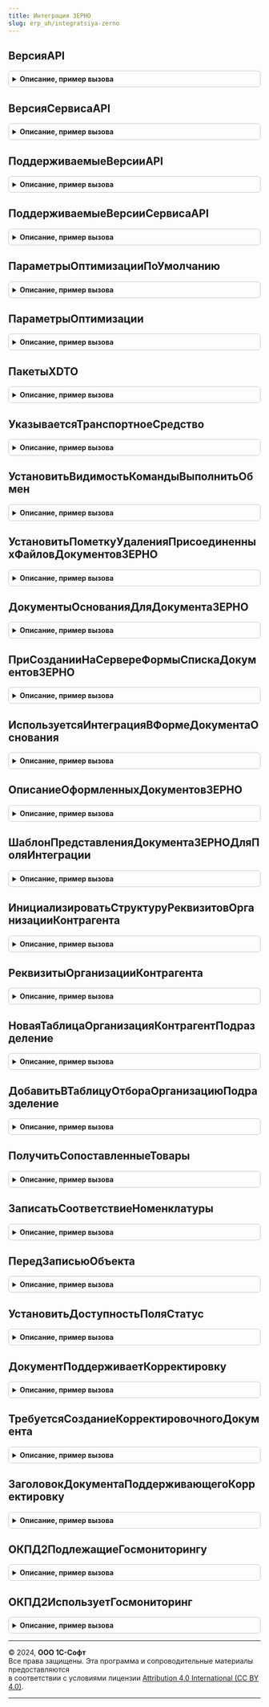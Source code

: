```yaml
---
title: Интеграция ЗЕРНО
slug: erp_uh/integratsiya-zerno
---
```



## ВерсияAPI
<details style="margin: 1em 0; padding: 0.5em; border: 1px solid #ccc; border-radius: 6px;">

<summary style="font-weight: bold; cursor: pointer;">Описание, пример вызова</summary>

```bsl

// Версия API.
//
// Возвращаемое значение:
//  Строка - Версия API
Функция ВерсияAPI() Экспорт
```

Пример вызова
```bsl
Результат = ИнтеграцияЗЕРНО.ВерсияAPI() 
```
</details>

## ВерсияСервисаAPI
<details style="margin: 1em 0; padding: 0.5em; border: 1px solid #ccc; border-radius: 6px;">

<summary style="font-weight: bold; cursor: pointer;">Описание, пример вызова</summary>

```bsl

// Версия сервиса API.
//
// Возвращаемое значение:
//  Строка - Версия сервиса API
Функция ВерсияСервисаAPI() Экспорт
```

Пример вызова
```bsl
Результат = ИнтеграцияЗЕРНО.ВерсияСервисаAPI() 
```
</details>

## ПоддерживаемыеВерсииAPI
<details style="margin: 1em 0; padding: 0.5em; border: 1px solid #ccc; border-radius: 6px;">

<summary style="font-weight: bold; cursor: pointer;">Описание, пример вызова</summary>

```bsl

// Поддерживаемые версии API.
//
// Возвращаемое значение:
//  Массив из Строка - Поддерживаемые версии API
Функция ПоддерживаемыеВерсииAPI() Экспорт
```

Пример вызова
```bsl
Результат = ИнтеграцияЗЕРНО.ПоддерживаемыеВерсииAPI() 
```
</details>

## ПоддерживаемыеВерсииСервисаAPI
<details style="margin: 1em 0; padding: 0.5em; border: 1px solid #ccc; border-radius: 6px;">

<summary style="font-weight: bold; cursor: pointer;">Описание, пример вызова</summary>

```bsl

// Поддерживаемые версии сервиса API.
//
// Возвращаемое значение:
//  Массив из Строка - Поддерживаемые версии сервиса API
Функция ПоддерживаемыеВерсииСервисаAPI() Экспорт
```

Пример вызова
```bsl
Результат = ИнтеграцияЗЕРНО.ПоддерживаемыеВерсииСервисаAPI() 
```
</details>

## ПараметрыОптимизацииПоУмолчанию
<details style="margin: 1em 0; padding: 0.5em; border: 1px solid #ccc; border-radius: 6px;">

<summary style="font-weight: bold; cursor: pointer;">Описание, пример вызова</summary>

```bsl

// Возвращает структуру параметров оптимизации по умолчанию.
//
// Возвращаемое значение:
//  Структура - Параметры оптимизации по умолчанию:
// * КоличествоЗапросовВМинуту - Число -
// * ИнтервалМеждуОтправкойЗапросаИПолучениемРезультата - Число -
// * ИнтервалМеждуПолучениемРезультатов - Число -
// * ТаймаутHTTPЗапросов - Число -
// * КоличествоЭлементовСтраницыОтвета - Число -
// * КоличествоЭлементовСтраницыОтветаСправочника - Число -
// * АдресСервераТестовыйКонтур - Строка -
// * АдресСервера - Строка -
// * ВерсияAPI - Строка -
// * ВерсияСервисаAPI - Строка -
// * ИспользоватьПодтверждениеПолученияСообщения - Булево -
// * ДатаОграниченияГлубиныДереваПартий - Дата -
// * УчитываемыеВидыПродукции - см. УчитываемыеВидыПродукции
// * ПоддерживаемыеВерсииAPI - Массив из Строка -
// * ПоддерживаемыеВерсииСервисаAPI - Массив из Строка -
Функция ПараметрыОптимизацииПоУмолчанию() Экспорт
```

Пример вызова
```bsl
Результат = ИнтеграцияЗЕРНО.ПараметрыОптимизацииПоУмолчанию() 
```
</details>

## ПараметрыОптимизации
<details style="margin: 1em 0; padding: 0.5em; border: 1px solid #ccc; border-radius: 6px;">

<summary style="font-weight: bold; cursor: pointer;">Описание, пример вызова</summary>

```bsl

// Возвращает структуру параметров оптимизации.
// В случае, если константы "Настройки обмена ЗЕРНО" и "Интервал запроса измененных данных ЗЕРНО" не заполнены
// - возвращает параметры по умолчанию. см. ПараметрыОптимизацииПоУмолчанию.
//
// Возвращаемое значение:
//  см. ПараметрыОптимизацииПоУмолчанию
//
Функция ПараметрыОптимизации() Экспорт
```

Пример вызова
```bsl
Результат = ИнтеграцияЗЕРНО.ПараметрыОптимизации() 
```
</details>

## ПакетыXDTO
<details style="margin: 1em 0; padding: 0.5em; border: 1px solid #ccc; border-radius: 6px;">

<summary style="font-weight: bold; cursor: pointer;">Описание, пример вызова</summary>

```bsl

// Пакеты XDTO.
//
// Возвращаемое значение:
//  Структура - Пакеты XDTO:
// * ВерсияAPI - Строка -
// * ВерсияСервисаAPI - Строка -
// * СписокAPI - Массив из ПакетXDTO -
// * СписокСервисаAPI - Массив из ПакетXDTO -
Функция ПакетыXDTO() Экспорт
```

Пример вызова
```bsl
Результат = ИнтеграцияЗЕРНО.ПакетыXDTO() 
```
</details>

## УказываетсяТранспортноеСредство
<details style="margin: 1em 0; padding: 0.5em; border: 1px solid #ccc; border-radius: 6px;">

<summary style="font-weight: bold; cursor: pointer;">Описание, пример вызова</summary>

```bsl

// Функция определяет признак использования справочника транспортных средств.
//
// Возвращаемое значение:
//	Булево - Признак использования справочника транспортных средств.
//
Функция УказываетсяТранспортноеСредство() Экспорт
```

Пример вызова
```bsl
Результат = ИнтеграцияЗЕРНО.УказываетсяТранспортноеСредство() 
```
</details>

## УстановитьВидимостьКомандыВыполнитьОбмен
<details style="margin: 1em 0; padding: 0.5em; border: 1px solid #ccc; border-radius: 6px;">

<summary style="font-weight: bold; cursor: pointer;">Описание, пример вызова</summary>

```bsl

// Устанавливает видимость команды "Выполнить обмен" в формах документов, протокола и панели обмена с ЗЕРНО.
//
// Параметры:
//  Форма - ФормаКлиентскогоПриложения - Форма с кнопкой "Выполнить обмен с ФГИС ЗЕРНО"
//  ИмяЭлемента - Строка - Имя кнопки формы
Процедура УстановитьВидимостьКомандыВыполнитьОбмен(Форма, ИмяЭлемента) Экспорт
```

Пример вызова
```bsl
ИнтеграцияЗЕРНО.УстановитьВидимостьКомандыВыполнитьОбмен(Форма, ИмяЭлемента) 
```
</details>

## УстановитьПометкуУдаленияПрисоединенныхФайловДокументовЗЕРНО
<details style="margin: 1em 0; padding: 0.5em; border: 1px solid #ccc; border-radius: 6px;">

<summary style="font-weight: bold; cursor: pointer;">Описание, пример вызова</summary>

```bsl

// Обработчик подписки на событие ПередЗаписью владельца присоединенного файла.
// Помечает на удаление связанные файлы.
//
// Параметры:
//  Источник        - ДокументОбъект - владелец присоединенного файла.
//  Отказ           - Булево - параметр, передаваемый в подписку на событие ПередЗаписью.
//  РежимЗаписи     - Булево - параметр, передаваемый в подписку на событие ПередЗаписью.
//  РежимПроведения - Булево - параметр, передаваемый в подписку на событие ПередЗаписью.
//
Процедура УстановитьПометкуУдаленияПрисоединенныхФайловДокументовЗЕРНО(Источник, Отказ, РежимЗаписи, РежимПроведения) Экспорт
```

Пример вызова
```bsl
ИнтеграцияЗЕРНО.УстановитьПометкуУдаленияПрисоединенныхФайловДокументовЗЕРНО(Источник, Отказ, РежимЗаписи, РежимПроведения) 
```
</details>

## ДокументыОснованияДляДокументаЗЕРНО
<details style="margin: 1em 0; padding: 0.5em; border: 1px solid #ccc; border-radius: 6px;">

<summary style="font-weight: bold; cursor: pointer;">Описание, пример вызова</summary>

```bsl

// Возвращает допустимые типы документа-основания для указанного документа ЗЕРНО.
//
// Параметры:
//	МетаданныеДокументаЗЕРНО - ОбъектМетаданных - метаданные документа из ОпределяемыйТип.ДокументыЗЕРНОПоддерживающиеСтатусыОформления
//
// Возвращаемое значение:
//	ОписаниеТипов - ОпределяемыйТип.Основание<МетаданныеДокументаЗЕРНО.Имя>.Тип
//		тип реквизита ДокументОснование указанного документа ЗЕРНО
//
Функция ДокументыОснованияДляДокументаЗЕРНО(МетаданныеДокументаЗЕРНО) Экспорт
```

Пример вызова
```bsl
Результат = ИнтеграцияЗЕРНО.ДокументыОснованияДляДокументаЗЕРНО(МетаданныеДокументаЗЕРНО) 
```
</details>

## ПриСозданииНаСервереФормыСпискаДокументовЗЕРНО
<details style="margin: 1em 0; padding: 0.5em; border: 1px solid #ccc; border-radius: 6px;">

<summary style="font-weight: bold; cursor: pointer;">Описание, пример вызова</summary>

```bsl

// При создании на сервере формы списка документов ЗЕРНО.
//
// Параметры:
//  Форма - ФормаКлиентскогоПриложения
//  ИменаСписков - Строка - Имена списков
//  ИменаСписковКОформлению - Строка - Имена списков к оформлению
Процедура ПриСозданииНаСервереФормыСпискаДокументовЗЕРНО(Форма, ИменаСписков, ИменаСписковКОформлению) Экспорт
```

Пример вызова
```bsl
ИнтеграцияЗЕРНО.ПриСозданииНаСервереФормыСпискаДокументовЗЕРНО(Форма, ИменаСписков, ИменаСписковКОформлению) 
```
</details>

## ИспользуетсяИнтеграцияВФормеДокументаОснования
<details style="margin: 1em 0; padding: 0.5em; border: 1px solid #ccc; border-radius: 6px;">

<summary style="font-weight: bold; cursor: pointer;">Описание, пример вызова</summary>

```bsl

// Используется интеграция в форме документа основания.
//
// Параметры:
//  Форма - ФормаКлиентскогоПриложения
//  Объект - ДанныеФормыСтруктура
//
// Возвращаемое значение:
//  Булево - Используется интеграция в форме документа основания
Функция ИспользуетсяИнтеграцияВФормеДокументаОснования(Форма, Объект) Экспорт
```

Пример вызова
```bsl
Результат = ИнтеграцияЗЕРНО.ИспользуетсяИнтеграцияВФормеДокументаОснования(Форма, Объект) 
```
</details>

## ОписаниеОформленныхДокументовЗЕРНО
<details style="margin: 1em 0; padding: 0.5em; border: 1px solid #ccc; border-radius: 6px;">

<summary style="font-weight: bold; cursor: pointer;">Описание, пример вызова</summary>

```bsl

Функция ОписаниеОформленныхДокументовЗЕРНО(МетаданныеДокументаЗЕРНО, ДокументОснование, ДокументыПоОснованию, СтатусыОформления) Экспорт
```

Пример вызова
```bsl
Результат = ИнтеграцияЗЕРНО.ОписаниеОформленныхДокументовЗЕРНО(МетаданныеДокументаЗЕРНО, ДокументОснование, ДокументыПоОснованию, СтатусыОформления) 
```
</details>

## ШаблонПредставленияДокументаЗЕРНОДляПоляИнтеграции
<details style="margin: 1em 0; padding: 0.5em; border: 1px solid #ccc; border-radius: 6px;">

<summary style="font-weight: bold; cursor: pointer;">Описание, пример вызова</summary>

```bsl

Функция ШаблонПредставленияДокументаЗЕРНОДляПоляИнтеграции(МетаданныеДокументаЗЕРНО, ДокументОснование) Экспорт
```

Пример вызова
```bsl
Результат = ИнтеграцияЗЕРНО.ШаблонПредставленияДокументаЗЕРНОДляПоляИнтеграции(МетаданныеДокументаЗЕРНО, ДокументОснование) 
```
</details>

## ИнициализироватьСтруктуруРеквизитовОрганизацииКонтрагента
<details style="margin: 1em 0; padding: 0.5em; border: 1px solid #ccc; border-radius: 6px;">

<summary style="font-weight: bold; cursor: pointer;">Описание, пример вызова</summary>

```bsl

// Конструктор новой структуры реквизитов организации/контрагента.
//
// Возвращаемое значение:
//  Структура - Реквизиты организации контрагента:
// * ИНН - Строка -
// * КПП - Строка -
// * ОГРН - Строка -
// * Наименование - Строка -
// * ТипОрганизации - ПеречислениеСсылка.ТипыОрганизацийЗЕРНО -
// * КодАльфа3 - Строка -
// * ЮридическийАдрес - Строка -
// * ЮридическийАдресИндекс - Строка -
// * КодРАФП - Строка -
// * Фамилия - Строка -
// * Имя - Строка -
// * ИдентификаторАдреса - Строка -
// * ОКТМО - Строка -
// * ЮридическийАдресJSON   - Строка                                   - ЮридическийАдрес JSON
Функция ИнициализироватьСтруктуруРеквизитовОрганизацииКонтрагента() Экспорт
```

Пример вызова
```bsl
Результат = ИнтеграцияЗЕРНО.ИнициализироватьСтруктуруРеквизитовОрганизацииКонтрагента() 
```
</details>

## РеквизитыОрганизацииКонтрагента
<details style="margin: 1em 0; padding: 0.5em; border: 1px solid #ccc; border-radius: 6px;">

<summary style="font-weight: bold; cursor: pointer;">Описание, пример вызова</summary>

```bsl

// Реквизиты организации контрагента.
//
// Параметры:
//  ТаблицаИсточникиРеквизитов - ТаблицаЗначений
//  ОрганизацияКонтрагент - ОпределяемыйТип.ОрганизацияКонтрагентГосИС
//  Подразделение - Неопределено - Подразделение
//
// Возвращаемое значение:
//  Структура - Реквизиты организации контрагента:
// * ИНН - Строка -
// * КПП - Строка -
// * ОГРН - Строка -
// * Наименование - Строка -
// * ТипОрганизации - ПеречислениеСсылка.ТипыОрганизацийЗЕРНО -
// * КодАльфа3 - Строка -
// * ЮридическийАдрес - Строка -
// * ЮридическийАдресИндекс - Строка -
// * КодРАФП - Строка -
// * Фамилия - Строка -
// * Имя - Строка -
// * ЮридическийАдресJSON   - Строка                                   - ЮридическийАдрес JSON
Функция РеквизитыОрганизацииКонтрагента(ТаблицаИсточникиРеквизитов, ОрганизацияКонтрагент, Подразделение = Неопределено) Экспорт
```

Пример вызова
```bsl
Результат = ИнтеграцияЗЕРНО.РеквизитыОрганизацииКонтрагента(ТаблицаИсточникиРеквизитов, ОрганизацияКонтрагент, Подразделение);
```
</details>

## НоваяТаблицаОрганизацияКонтрагентПодразделение
<details style="margin: 1em 0; padding: 0.5em; border: 1px solid #ccc; border-radius: 6px;">

<summary style="font-weight: bold; cursor: pointer;">Описание, пример вызова</summary>

```bsl

// Таблица для получения реквизитов по органзиация/контрагент, подразделение.
//
// Возвращаемое значение:
//  ТаблицаЗначений - Таблица реквизитов ключей реквизитов организаций:
// * Подразделение                   - ОпределяемыйТип.Подразделение              - Подразделение
// * ОрганизацияКонтрагент           - ОпределяемыйТип.ОрганизацияКонтрагентГосИС - Организация
// * КлючРеквизитов - СправочникСсылка.КлючиРеквизитовОрганизацийЗЕРНО - Ссылка на ключ реквизитов
// * ИНН            - Строка                                           - ИНН
// * КПП            - Строка                                           - КПП
// * ОГРН           - Строка                                           - ОГРН
// * Наименование   - Строка                                           - Наименование
// * Фамилия        - Строка                                           - Фамилия
// * Имя            - Строка                                           - Имя
// * Отчество       - Строка                                           - Отчество
// * ТипОрганизации - ПеречислениеСсылка.ТипыОрганизацийЗЕРНО          -
// * Организация    - ОпределяемыйТип.Организация                      - Организация
// * Контрагент     - ОпределяемыйТип.КонтрагентГосИС                  - Контрагент
// * КодАльфа3        - Строка                                         - КодАльфа3
// * ЮридическийАдрес       - Строка                                   - ЮридическийАдрес, представление
// * ЮридическийАдресИндекс - Строка                                   - ЮридическийАдресИндекс
// * ЮридическийАдресJSON   - Строка                                   - ЮридическийАдрес JSON
Функция НоваяТаблицаОрганизацияКонтрагентПодразделение() Экспорт
```

Пример вызова
```bsl
Результат = ИнтеграцияЗЕРНО.НоваяТаблицаОрганизацияКонтрагентПодразделение() 
```
</details>

## ДобавитьВТаблицуОтбораОрганизациюПодразделение
<details style="margin: 1em 0; padding: 0.5em; border: 1px solid #ccc; border-radius: 6px;">

<summary style="font-weight: bold; cursor: pointer;">Описание, пример вызова</summary>

```bsl

// Добавляет в таблицу отбора данные отбора
//
// Параметры:
//  ТаблицаОтбора - см. НоваяТаблицаОрганизацияКонтрагентПодразделение.
//  ОрганизацияКонтрагент - ОпределяемыйТип.ОрганизацияКонтрагентГосИС - Организация.
//  Подразделение         - ОпределяемыйТип.Подразделение              - Подразделение.
Процедура ДобавитьВТаблицуОтбораОрганизациюПодразделение(ТаблицаОтбора, ОрганизацияКонтрагент, Подразделение = Неопределено) Экспорт
```

Пример вызова
```bsl
ИнтеграцияЗЕРНО.ДобавитьВТаблицуОтбораОрганизациюПодразделение(ТаблицаОтбора, ОрганизацияКонтрагент, Подразделение);
```
</details>

## ПолучитьСопоставленныеТовары
<details style="margin: 1em 0; padding: 0.5em; border: 1px solid #ccc; border-radius: 6px;">

<summary style="font-weight: bold; cursor: pointer;">Описание, пример вызова</summary>

```bsl

Функция ПолучитьСопоставленныеТовары(ТабличнаяЧасть, ИспользоватьОтборПоПартии = Ложь) Экспорт
```

Пример вызова
```bsl
Результат = ИнтеграцияЗЕРНО.ПолучитьСопоставленныеТовары(ТабличнаяЧасть, ИспользоватьОтборПоПартии);
```
</details>

## ЗаписатьСоответствиеНоменклатуры
<details style="margin: 1em 0; padding: 0.5em; border: 1px solid #ccc; border-radius: 6px;">

<summary style="font-weight: bold; cursor: pointer;">Описание, пример вызова</summary>

```bsl

// Сопоставляет продукцию ЗЕРНО с номенклатурой.
//
// Параметры:
//  Объект - ДокументОбъект - Объект в котором сопоставляется номенклатура.
//  ОписаниеТабличнойЧасти - Строка, ТаблицаЗначений - имя табличной части или таблица значений для сопоставления.
//
Процедура ЗаписатьСоответствиеНоменклатуры(Объект, ОписаниеТабличнойЧасти = "Товары") Экспорт
```

Пример вызова
```bsl
ИнтеграцияЗЕРНО.ЗаписатьСоответствиеНоменклатуры(Объект, ОписаниеТабличнойЧасти);
```
</details>

## ПередЗаписьюОбъекта
<details style="margin: 1em 0; padding: 0.5em; border: 1px solid #ccc; border-radius: 6px;">

<summary style="font-weight: bold; cursor: pointer;">Описание, пример вызова</summary>

```bsl

Процедура ПередЗаписьюОбъекта(ДокументОбъект, Отказ, РежимЗаписи, РежимПроведения) Экспорт
```

Пример вызова
```bsl
ИнтеграцияЗЕРНО.ПередЗаписьюОбъекта(ДокументОбъект, Отказ, РежимЗаписи, РежимПроведения) 
```
</details>

## УстановитьДоступностьПоляСтатус
<details style="margin: 1em 0; padding: 0.5em; border: 1px solid #ccc; border-radius: 6px;">

<summary style="font-weight: bold; cursor: pointer;">Описание, пример вызова</summary>

```bsl

Процедура УстановитьДоступностьПоляСтатус(Форма) Экспорт
```

Пример вызова
```bsl
ИнтеграцияЗЕРНО.УстановитьДоступностьПоляСтатус(Форма) 
```
</details>

## ДокументПоддерживаетКорректировку
<details style="margin: 1em 0; padding: 0.5em; border: 1px solid #ccc; border-radius: 6px;">

<summary style="font-weight: bold; cursor: pointer;">Описание, пример вызова</summary>

```bsl

// Функция возвращает признак, что документ может быть создан как корректировочный при ошибках оформления
//
// Параметры:
//  МетаданныеДокумента - ОбъектМетаданных - метаданные объекта, который надо определить
//
// Возвращаемое значение:
//  Булево - Истина, если может быть оформлен корректирующий документ по ошибкам оформления
Функция ДокументПоддерживаетКорректировку(МетаданныеДокумента) Экспорт
```

Пример вызова
```bsl
Результат = ИнтеграцияЗЕРНО.ДокументПоддерживаетКорректировку(МетаданныеДокумента) 
```
</details>

## ТребуетсяСозданиеКорректировочногоДокумента
<details style="margin: 1em 0; padding: 0.5em; border: 1px solid #ccc; border-radius: 6px;">

<summary style="font-weight: bold; cursor: pointer;">Описание, пример вызова</summary>

```bsl

// Требуется создание корректировочного документа.
//
// Параметры:
//  МетаданныеДокументаЗЕРНО - ОбъектМетаданных - метаданные документа ЗЕРНО
//  Документ - ОпределяемыйТип.ОснованиеОформлениеСДИЗЗЕРНО - прикладной документ, по которому требуется указать, создается
//  	обычный документ или корректировочный
//
// Возвращаемое значение:
//  Булево - Истина, если по документу надо создать корректировочный. Доступно только если метаданные документа ЗЕРНО
//		поддерживают такую функциональность
Функция ТребуетсяСозданиеКорректировочногоДокумента(МетаданныеДокументаЗЕРНО, Документ) Экспорт
```

Пример вызова
```bsl
Результат = ИнтеграцияЗЕРНО.ТребуетсяСозданиеКорректировочногоДокумента(МетаданныеДокументаЗЕРНО, Документ) 
```
</details>

## ЗаголовокДокументаПоддерживающегоКорректировку
<details style="margin: 1em 0; padding: 0.5em; border: 1px solid #ccc; border-radius: 6px;">

<summary style="font-weight: bold; cursor: pointer;">Описание, пример вызова</summary>

```bsl

// Функция возвращает заголовок документа, поддерживающего корректировку.
//
// Параметры:
//  СсылкаНаДокумент         - ДокументСсылка - ссылка на любой документ, поддерживающий корректировку
//  КорректировочныйДокумент - Булево - признак, что документ является корректировочным
//  НомерДокумента           - Строка, Число - номер документа
//  ДатаДокумента            - Дата - дата документа
//
// Возвращаемое значение:
//  Строка - заголовок-представление документа в зависимости от переданных параметров
Функция ЗаголовокДокументаПоддерживающегоКорректировку(СсылкаНаДокумент, КорректировочныйДокумент, НомерДокумента, ДатаДокумента) Экспорт
```

Пример вызова
```bsl
Результат = ИнтеграцияЗЕРНО.ЗаголовокДокументаПоддерживающегоКорректировку(СсылкаНаДокумент, КорректировочныйДокумент, НомерДокумента, ДатаДокумента) 
```
</details>

## ОКПД2ПодлежащиеГосмониторингу
<details style="margin: 1em 0; padding: 0.5em; border: 1px solid #ccc; border-radius: 6px;">

<summary style="font-weight: bold; cursor: pointer;">Описание, пример вызова</summary>

```bsl

// Определяет ОКПД2, по которым необходимо формировать внесение сведений об урожае с использованием Госмониторинга.
//
// Возвращаемое значение:
//  Массив из Строка - массив ОКПД2.
//
Функция ОКПД2ПодлежащиеГосмониторингу() Экспорт
```

Пример вызова
```bsl
Результат = ИнтеграцияЗЕРНО.ОКПД2ПодлежащиеГосмониторингу() 
```
</details>

## ОКПД2ИспользуетГосмониторинг
<details style="margin: 1em 0; padding: 0.5em; border: 1px solid #ccc; border-radius: 6px;">

<summary style="font-weight: bold; cursor: pointer;">Описание, пример вызова</summary>

```bsl

// Определяет по ОКПД2 необходимость использования Госмониторинга при внесении сведений об урожае.
//
// Параметры:
//  ОКПД2 - Строка - ОКПД2 вида продукции.
// Возвращаемое значение:
//  Булево - Истина, если использует.
//
Функция ОКПД2ИспользуетГосмониторинг(ОКПД2) Экспорт
```

Пример вызова
```bsl
Результат = ИнтеграцияЗЕРНО.ОКПД2ИспользуетГосмониторинг(ОКПД2) 
```
</details>

---

© 2024, **ООО 1С-Софт**  
Все права защищены. Эта программа и сопроводительные материалы предоставляются  
в соответствии с условиями лицензии [Attribution 4.0 International (CC BY 4.0)](https://creativecommons.org/licenses/by/4.0/legalcode).

---
